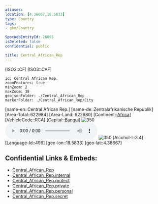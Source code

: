 ```yaml
---
aliases: 
location: [4.36667,18.5833]
type: Country
tags:
- geo/Country

SpocWebEntityId: 26863
isDeleted: false
confidential: public

title: Central_African_Rep
---
```

[ISO2::CF]
[ISO3::CAF]
```leaflet
id: Central African Rep.
zoomFeatures: true 
minZoom: 2 
maxZoom: 18
geojsonFolder: ./Central_African_Rep
markerFolder: ./Central_African_Rep/City
```

[name-en::Central African Rep.]
[name-de::Zentralafrikanische Republik]
[Area-Total::622984]
[Area-Land::622980]
[Continent::[Africa](geo/Continent/Africa.md)]
[VehicleCode::RCA]
[Capital::[Bangui](geo/Continent/Africa/Central_African_Rep/City/Bangui.md)]
![350](Coat_of_arms_of_Central-african-republic.svg)
![Anthem-Central-african-republic](xLarge/National-Anthem/Anthem-Central-african-republic.mp3)
![350](Flag_of_Central-african-republic.svg)
[Alcohol-l::3.4]
[Language-Id::496]
[geo-lon::18.5833]
[geo-lat::4.36667]



## Confidential Links & Embeds: 
- [Central_African_Rep](../../../../_public/geo/Continent/Africa/Central_African_Rep.md) 
- [Central_African_Rep.internal](../../../../_internal/geo/Continent/Africa/Central_African_Rep.internal.md) 
- [Central_African_Rep.protect](../../../../_protect/geo/Continent/Africa/Central_African_Rep.protect.md) 
- [Central_African_Rep.private](../../../../_private/geo/Continent/Africa/Central_African_Rep.private.md) 
- [Central_African_Rep.personal](../../../../_personal/geo/Continent/Africa/Central_African_Rep.personal.md) 
- [Central_African_Rep.secret](../../../../_secret/geo/Continent/Africa/Central_African_Rep.secret.md) 
